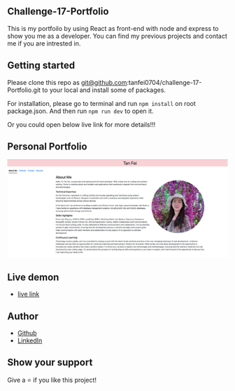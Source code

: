 ## Challenge-17-Portfolio
This is my portfoilo by using React as front-end with node and express to show you me as a developer. You can find my previous projects and contact me if you are intrested in. 

## Getting started
Please clone this repo as git@github.com:tanfei0704/challenge-17-Portfolio.git to your local  and install some of packages.

For installation, please go to terminal and run `npm install` on root package.json. And then run `npm run dev` to open it. 

Or you could open below live link for more details!!!


## Personal Portfolio

![demo](./public/1.png)

## Live demon

- [live link](https://roaring-malabi-d3aa33.netlify.app)


## Author

- [Github](https://github.com/tanfei0704)
- [LinkedIn](https://www.linkedin.com/in/tanfei2486759670/)

## Show your support
Give a ⭐ if you like this project!
